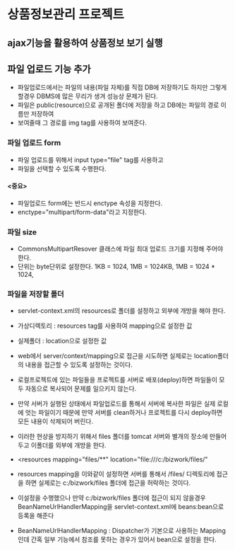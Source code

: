 # 상품정보관리 프로젝트

## ajax기능을 활용하여 상품정보 보기 실행

## 파일 업로드 기능 추가
* 파일업로드에서는 파일의 내용(파일 자체)를 직접 DB에 저장하기도 하지만
	그렇게 할경우 DBMS에 많은 무리가 생겨 성능상 문제가 된다.
* 파일은 public(resource)으로 공개된 폴더에 저장을 하고 DB에는
	파일의 경로 이름만 저장하여
* 보여줄때 그 경로를 img tag를 사용하여 보여준다.

### 파일 업로드 form
* 파일 업로드를 위해서 input type="file" tag를 사용하고
* 파일을 선택할 수 있도록 수행한다.

#### <중요>
* 파일업로드 form에는 반드시 enctype 속성을 지정한다.
* enctype="multipart/form-data"라고 지정한다.

### 파일 size
* CommonsMultipartResover 클래스에 파일 최대 업로드 크기를 지정해 주어야 한다.
* 단위는 byte단위로 설정한다. 
  1KB = 1024, 1MB = 1024KB, 1MB = 1024 * 1024, 
  
### 파일을 저장할 폴더
* servlet-context.xml의 resources로 폴더를 설정하고 외부에 개방을 해야 한다.
* 가상디렉토리 : resources tag를 사용하여 mapping으로 설정한 값
* 실제폴더 : location으로 설정한 값
* web에서 server/context/mapping으로 접근을 시도하면 실제로는
location폴더의 내용을 접근할 수 있도록 설정하는 것이다.

* 로컬프로젝트에 있는 파일들을 프로젝트를 서버로 배포(deploy)하면
	파일들이 모두 자동으로 복사되어 문제를 일으키지 않는다.
* 만약 서버가 실행된 상태에서 파일업로드를 통해서 서버에 복사한 파일은
	실제 로컬에 엇는 파일이기 때문에 만약 서버를 clean하거나 프로젝트를 다시
	deploy하면 모든 내용이 삭제되어 버린다.
* 이러한 현상을 방지하기 위해서 files 폴더를 tomcat 서버와
	별개의 장소에 만들어두고 이폴더를 외부에 개방을 한다.
* <resources mapping="files/**" 
	location="file:///c:/bizwork/files/"

* resources mapping을 이와같이 설정하면 서버를 통해서 /files/
  디렉토리에 접근을 하면 실제로는 c:/bizwork/files 폴더에 접근을
  허락하는 것이다.

* 이설정을 수행했으나 만약 c:/bizwork/files 폴더에 접근이 되지 않을경우 
	BeanNameUrlHandlerMapping을 servlet-context.xml에
	beans:bean으로 등록을 해준다
	
* BeanNameUrlHandlerMapping : Dispatcher가 기본으로 사용하는
	Mapping인데 간혹 일부 기능에서 참조를 못하는 경우가 있어서
	bean으로 설정을 한다.